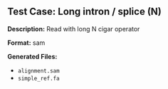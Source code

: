 ## Test Case: Long intron / splice (N)

**Description:** Read with long N cigar operator

**Format:** sam

**Generated Files:**
- `alignment.sam`
- `simple_ref.fa`
